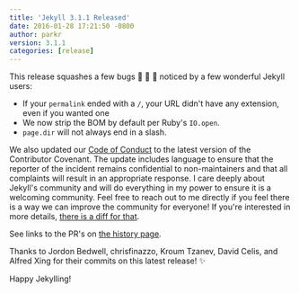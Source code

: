 ```yaml
---
title: 'Jekyll 3.1.1 Released'
date: 2016-01-28 17:21:50 -0800
author: parkr
version: 3.1.1
categories: [release]
---
```


This release squashes a few bugs :bug: :bug: :bug: noticed by a few
wonderful Jekyll users:

* If your `permalink` ended with a `/`, your URL didn't have any extension,
even if you wanted one
* We now strip the BOM by default per Ruby's `IO.open`.
* `page.dir` will not always end in a slash.

We also updated our [Code of Conduct](/docs/conduct/) to the latest version of
the Contributor Covenant. The update includes language to ensure that the
reporter of the incident remains confidential to non-maintainers and that
all complaints will result in an appropriate response. I care deeply about
Jekyll's community and will do everything in my power to ensure it is a
welcoming community. Feel free to reach out to me directly if you feel
there is a way we can improve the community for everyone! If you're
interested in more details, [there is a diff for
that](https://github.com/ContributorCovenant/contributor_covenant/blob/v1_4/diffs/1_3_vs_1_4.patch).

See links to the PR's on [the history page](/docs/history/#v3-1-1).

Thanks to Jordon Bedwell, chrisfinazzo, Kroum Tzanev, David Celis, and
Alfred Xing for their commits on this latest release! :sparkles:

Happy Jekylling!
